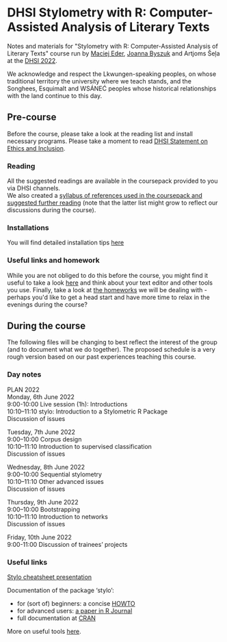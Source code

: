 # DHSI Stylometry with R: Computer-Assisted Analysis of Literary Texts
Notes and materials for "Stylometry with R: Computer-Assisted Analysis of Literary Texts" course run by [Maciej Eder](http://maciejeder.org/), [Joanna Byszuk](https://joannaby.github.io/) and Artjoms Šeļa at the [DHSI 2022](http://www.dhsi.org).  
  
We acknowledge and respect the Lkwungen-speaking peoples, on whose traditional territory the university where we teach stands, and the Songhees, Esquimalt and WSÁNEĆ peoples whose historical relationships with the land continue to this day.  

## Pre-course
Before the course, please take a look at the reading list and install necessary programs. Please take a moment to read [DHSI Statement on Ethics and Inclusion](https://dhsi.org/statement-of-ethics-inclusion/).
  
### Reading  
All the suggested readings are available in the coursepack provided to you via DHSI channels.  
We also created a [syllabus of references used in the coursepack and suggested further reading](https://github.com/JoannaBy/DHSI2022-Stylometry/blob/main/before_the_course/reading.md) (note that the latter list might grow to reflect our discussions during the course).
  
### Installations
You will find detailed installation tips [here](https://github.com/JoannaBy/DHSI2022-Stylometry/blob/master/before_the_course/installations.md)

### Useful links and homework
While you are not obliged to do this before the course, you might find it useful to take a look [here](https://github.com/JoannaBy/DHSI2022-Stylometry/blob/main/before_the_course/useful_tools.md) and think about your text editor and other tools you use. Finally, take a look at [the homeworks](https://github.com/JoannaBy/DHSI2022-Stylometry/blob/main/before_the_course/homeworks.md) we will be dealing with - perhaps you'd like to get a head start and have more time to relax in the evenings during the course?

## During the course
The following files will be changing to best reflect the interest of the group (and to document what we do together). The proposed schedule is a very rough version based on our past experiences teaching this course.

### Day notes
PLAN 2022  
Monday, 6th June 2022  
9:00-10:00 Live session (1h): Introductions  
10:10–11:10 stylo: Introduction to a Stylometric R Package  
Discussion of issues

Tuesday, 7th June 2022  
9:00–10:00 Corpus design  
10:10–11:10 Introduction to supervised classification  
Discussion of issues  

Wednesday, 8th June 2022  
9:00–10:00 Sequential stylometry  
10:10–11:10 Other advanced issues  
Discussion of issues  

Thursday, 9th June 2022  
9:00–10:00 Bootstrapping  
10:10–11:10 Introduction to networks  
Discussion of issues  

Friday, 10th June 2022  
9:00-11:00 Discussion of trainees’ projects  


### Useful links
[Stylo cheatsheet presentation](https://github.com/JoannaBy/stylo_nutshell)
  
Documentation of the package ‘stylo’:
* for (sort of) beginners: a concise [HOWTO](https://sites.google.com/site/computationalstylistics/stylo/stylo_howto.pdf)
* for advanced users: [a paper in R Journal](https://journal.r-project.org/archive/2016/RJ-2016-007/RJ-2016-007.pdf)
* full documentation at [CRAN](https://cran.r-project.org/web/packages/stylo/stylo.pdf)  
  
More on useful tools [here](https://github.com/JoannaBy/DHSI2022-Stylometry/blob/main/before_the_course/useful_tools.md).
